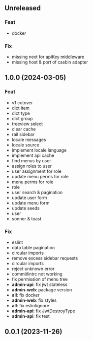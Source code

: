 ## Unreleased

### Feat

- docker

### Fix

- missing next for apiKey middleware
- missing host & port of casbin adapter

## 1.0.0 (2024-03-05)

### Feat

- v1 cutover
- dict item
- dict type
- dict group
- treeview select
- clear cache
- rail sidebar
- locale messages
- locale source
- implement locale language
- implement api cache
- find menus by user
- assign roles to user
- user assignment for role
- update menu perms for role
- menu perms for role
- role
- user search & pagination
- update user form
- update menu form
- update seeds
- user
- sonner & toast

### Fix

- eslint
- data table pagination
- circular imports
- remove excess sidebar requests
- circular imports
- reject unknown error
- commitlintrc not working
- fix permission of menu tree
- **admin-api**: fix jwt stateless
- **admin-web**: package version
- **all**: fix docker
- **admin-web**: fix styles
- **all**: fix eslintignore
- **admin-api**: fix JwtDestroyType
- **admin-api**: fix test

## 0.0.1 (2023-11-26)
